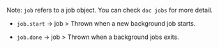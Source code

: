 Note: `job` refers to a job object. You can check `doc jobs` for more
detail.

+ `job.start` -> job > Thrown when a new background job starts.

+ `job.done` -> job > Thrown when a background jobs exits.


